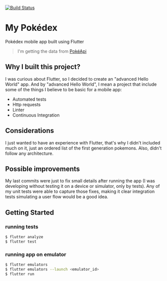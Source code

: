 [![Build Status](https://travis-ci.com/brunopinheiro/my_pokedex.svg?branch=master)](https://travis-ci.com/brunopinheiro/my_pokedex)

# My Pokédex
Pokédex mobile app built using Flutter

> I'm getting the data from [PokéApi](https://pokeapi.co)

## Why I built this project?
I was curious about Flutter, so I decided to create an "advanced Hello World" app. And by "advanced Hello World", I mean a project that include some of the things I believe to be basic for a mobile app:
  - Automated tests
  - Http requests
  - Linter
  - Continuous Integration

## Considerations
I just wanted to have an experience with Flutter, that's why I didn't included much on it, just an ordered list of the first generation pokemons. Also, didn't follow any architecture.

## Possible improvements
My last commits were just to fix small details after running the app (I was developing without testing it on a device or simulator, only by tests). Any of my unit tests were able to capture those fixes, making it clear integration tests simulating a user flow would be a good idea.

## Getting Started
### running tests
```sh
$ flutter analyze
$ flutter test
```

### running app on emulator
```sh
$ flutter emulators
$ flutter emulators --launch <emulator_id>
$ flutter run
```
